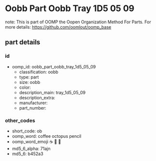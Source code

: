 # Oobb Part Oobb Tray 1D5 05 09  

note: This is part of OOMP the Oopen Organization Method For Parts. For more details: https://github.com/oomlout/oomp_base

##  part details





### id
* oomp_id: oobb_part_oobb_tray_1d5_05_09
  * classification: oobb
  * type: part
  * size: oobb
  * color: 
  * description_main: tray_1d5_05_09
  * description_extra: 
  * manufacturer: 
  * part_number: 

### other_codes
* short_code: ob
* oomp_word: coffee octopus pencil
* oomp_word_emoji :coffee: :octopus: :pencil:
* md5_6_alpha: 71ajn
* md5_6: b452a3